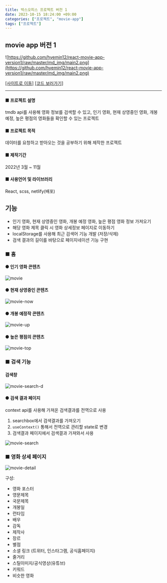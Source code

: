 ```yaml
---
title: 박스오피스 프로젝트 버전 1
date: 2023-10-15 18:24:00 +09:00
categories: ["프로젝트", "movie-app"]
tags: ["프로젝트"]
---
```


## movie app 버전 1

![https://github.com/hyemin12/react-movie-app-version1/raw/master/md_img/main2.png](https://github.com/hyemin12/react-movie-app-version1/raw/master/md_img/main2.png)

[[사이트로 이동]](https://hm-react-movie-app-version.netlify.app/) [[코드 보러가기]](https://github.com/hyemin12/react-movie-app-version1)

---

#### ■ 프로젝트 설명

tmdb api를 사용해 영화 정보를 검색할 수 있고, 인기 영화, 현재 상영중인 영화, 개봉 예정, 높은 평점의 영화들을 확인할 수 있는 프로젝트

#### ■ 프로젝트 목적

데이터를 요청하고 받아오는 것을 공부하기 위해 제작한 프로젝트

#### ■ 제작기간

2022년 3월 ~ 11월

#### ■ 사용언어 및 라이브러리

React, scss, netlify(배포)

## 기능

- 인기 영화, 현재 상영중인 영화, 개봉 예정 영화, 높은 평점 영화 정보 가져오기
- 해당 영화 제목 클릭 시 영화 상세정보 페이지로 이동하기
- localStorage를 사용해 최근 검색어 기능 개발 (저장/삭제)
- 검색 결과의 길이를 바탕으로 페이지네이션 기능 구현

### ■ 홈

#### ● 인기 영화 콘텐츠

![movie](https://github.com/hyemin12/react-movie-app/assets/66300732/10e17ac6-6335-454b-895f-0e90ead62e58)

#### ● 현재 상영중인 콘텐츠

![movie-now](https://github.com/hyemin12/react-movie-app/assets/66300732/fed32816-8c26-47bb-b793-983b17c9235c)

#### ● 개봉 예정작 콘텐츠

![movie-up](https://github.com/hyemin12/react-movie-app/assets/66300732/f84564c4-f283-4263-ae4a-2d4415572e07)

#### ● 높은 평점의 콘텐츠

![movie-top](https://github.com/hyemin12/react-movie-app/assets/66300732/964de738-63cb-4d39-96a9-fed9d961fe36)

### ■ 검색 기능

#### 검색창

![movie-search-d](https://github.com/hyemin12/react-movie-app/assets/66300732/edd6fa69-cc1f-40ae-968e-4d90f0b4fa82)

#### ● 검색 결과 페이지

context api를 사용해 가져온 검색결과를 전역으로 사용

1. searchbox에서 검색결과를 가져오기
2. `useContext()` 통해서 전역으로 관리할 state로 변경
3. 검색결과 페이지에서 검색결과 가져와서 사용

![movie-search](https://github.com/hyemin12/react-movie-app/assets/66300732/3b7c6270-bd38-44b4-9545-39c1763619e9)

### ■ 영화 상세 페이지

![movie-detail](https://github.com/hyemin12/react-movie-app/assets/66300732/d90aca25-1d16-4e1a-84d4-642309a0835e)

구성:

- 영화 포스터
- 영문제목
- 국문제목
- 개봉일
- 런타임
- 배우
- 감독
- 제작사
- 장르
- 별점
- 소셜 링크 (트위터, 인스타그램, 공식홈페이지)
- 줄거리
- 스틸이미지/공식영상(유튜브)
- 키워드
- 비슷한 영화
